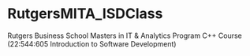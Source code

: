 # RutgersMITA_ISDClass
Rutgers Business School Masters in IT &amp; Analytics Program C++ Course (22:544:605 Introduction to Software Development)
